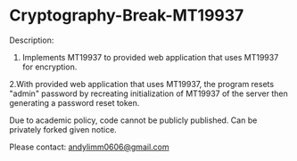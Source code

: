 # Cryptography-Break-MT19937


Description:
1. Implements MT19937 to provided web application that uses MT19937 for encryption.

2.With provided web application that uses MT19937, the program resets "admin" password by recreating initialization of MT19937 of the server then generating a password reset token. 

Due to academic policy, code cannot be publicly published. 
Can be privately forked given notice.

Please contact: andylimm0606@gmail.com
